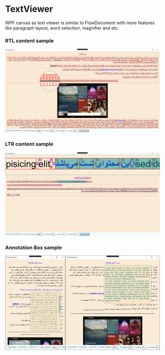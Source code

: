 # TextViewer
WPF canvas as text viewer is similar to FlowDocument with more features like paragraph layout, word selection, magnifier and etc.

### RTL content sample
![rtl sample](https://github.com/bezzad/TextViewer/raw/master/sample1.png)

### LTR content sample
![ltr sample](https://github.com/bezzad/TextViewer/raw/master/sample2.png)

### Annotation Box sample
![ltr sample](https://github.com/bezzad/TextViewer/raw/master/sample3.png)